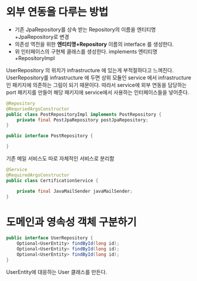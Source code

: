 # 외부 연동을 다루는 방법 

- 기존 JpaRepository를 상속 받는 Repository의 이름을 엔티티명+JpaRepository로 변경
- 의존성 역전을 위한  **엔티티명+Repository** 이름의 interface 를 생성한다. 
- 위 인터페이스의 구현체 클래스를 생성한다. implements 엔티티명+RepositoryImpl

UserRepository 의 위치가 infrastructure 에 있는게 부적절하다고 느껴진다. UserRepository를 infrastructure 에 두면 상위 모듈인 service 에서 infrastructure 인 패키지에 의존하는 그림이 되기 때문이다. 따라서 service에 외부 연동을 담당하는 port 패키지를 만들어 해당 패키지에 service에서 사용하는 인터페이스들을 넣어준다. 

```java 
@Repository
@RequriedArgsConstructor
public class PostRepositoryImpl implements PostRepository { 
	private final PostJpaRepository postJpaRepository;
}
```

```java 
public interface PostRepository { 

}
```


기존 메일 서비스도 따로 자체적인 서비스로 분리함
```java
@Service 
@RequiredArgsConstructor
public class CertificationService {

	private final JavaMailSender javaMailSender;
}
```

# 도메인과 영속성 객체 구분하기

```java
public interface UserRepository {
	Optional<UserEntity> findById(long id);
	Optional<UserEntity> findById(long id);
	Optional<UserEntity> findById(long id);
}
```

UserEntity에 대응하는 User 클래스를 만든다. 

